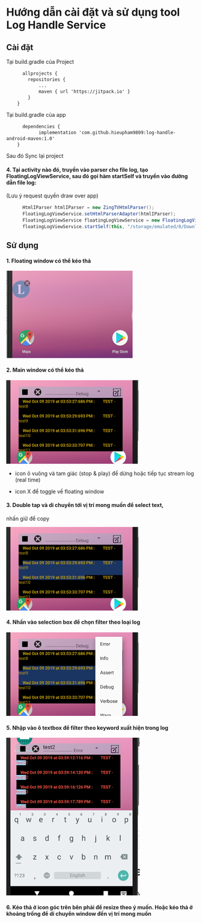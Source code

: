 # Hướng dẫn cài đặt và sử dụng tool Log Handle Service
## Cài đặt
Tại build.gradle của Project
```
      allprojects {
		repositories {
			...
			maven { url 'https://jitpack.io' }
		}
	}
```
Tại build.gradle của app
```
      dependencies {
	        implementation 'com.github.hieupham9809:log-handle-android-maven:1.0'
	}
```

Sau đó Sync lại project
#### 4. Tại activity nào đó, truyền vào parser cho file log, tạo FloatingLogViewService, sau đó gọi hàm startSelf và truyền vào đường dẫn file log:
(Lưu ý request quyền draw over app)

```java
      HtmlIParser htmlIParser = new ZingTVHtmlParser();
      FloatingLogViewService.setHtmlParserAdapter(htmlIParser);
      FloatingLogViewService floatingLogViewService = new FloatingLogViewService();
      floatingLogViewService.startSelf(this, "/storage/emulated/0/Download/31-10-2019.html");
```

## Sử dụng
#### 1. Floating window có thể kéo thả

![alt text](img_intro/8.png)

#### 2. Main window có thể kéo thả

![alt text](img_intro/9.png)

+ icon ô vuông và tam giác (stop & play) để dừng hoặc tiếp tục stream log (real time)

+ icon X để toggle về floating window

#### 3. Double tap và di chuyển tới vị trí mong muốn để select text,
nhấn giữ để copy

![alt text](img_intro/10.png)

#### 4. Nhấn vào selection box để chọn filter theo loại log

![alt text](img_intro/11.png)

#### 5. Nhập vào ô textbox để filter theo keyword xuất hiện trong log

![alt text](img_intro/12.png)

#### 6. Kéo thả ở icon góc trên bên phải để resize theo ý muốn. Hoặc kéo thả ở khoảng trống để di chuyển window đến vị trí mong muốn 


